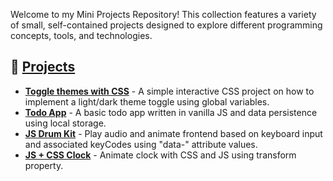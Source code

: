 Welcome to my Mini Projects Repository! This collection features a variety of small, self-contained projects designed to explore different programming concepts, tools, and technologies.

## 🌱 [Projects](https://ybly.github.io/mini-projects/)

- **[Toggle themes with CSS](https://ybly.github.io/mini-projects/toggle-themes-css/)** - A simple interactive CSS project on how to implement a light/dark theme toggle using global variables.
- **[Todo App](https://ybly.github.io/mini-projects/todo-app/)** - A basic todo app written in vanilla JS and data persistence using local storage.
- **[JS Drum Kit](https://ybly.github.io/mini-projects/drum-kit/)** - Play audio and animate frontend based on keyboard input and associated keyCodes using "data-" attribute values.
- **[JS + CSS Clock](https://ybly.github.io/mini-projects/js-clock/)** - Animate clock with CSS and JS using transform property.
